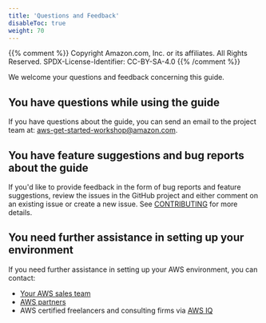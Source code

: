 ```yaml
---
title: 'Questions and Feedback'
disableToc: true
weight: 70
---
```


{{% comment %}}
Copyright Amazon.com, Inc. or its affiliates. All Rights Reserved.
SPDX-License-Identifier: CC-BY-SA-4.0
{{% /comment %}}

We welcome your questions and feedback concerning this guide.

## You have questions while using the guide

If you have questions about the guide, you can send an email to the project team at: [aws-get-started-workshop@amazon.com](mailto:aws-get-started-workshop@amazon.com).

## You have feature suggestions and bug reports about the guide

If you'd like to provide feedback in the form of bug reports and feature suggestions, review the issues in the GitHub project and either comment on an existing issue or create a new issue.  See [CONTRIBUTING](https://github.com/aws-samples/aws-get-started-workshop/blob/master/CONTRIBUTING.md#reporting-bugs-and-feature-requests) for more details.

## You need further assistance in setting up your environment

If you need further assistance in setting up your AWS environment, you can contact:

* [Your AWS sales team](https://aws.amazon.com/contact-us/)
* [AWS partners](https://aws.amazon.com/partners/)
* AWS certified freelancers and consulting firms via [AWS IQ](https://iq.aws.amazon.com/)